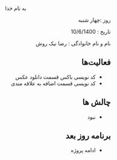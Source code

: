 <div dir="rtl" align="center">
به نام خدا
</div>
<div dir="rtl" align="right">

روز :چهار شنبه

تاریخ : 10/6/1400

نام و نام خانوادگی   : رضا نیک روش

## فعالیت‌ها
* کد نویسی باکس قسمت دانلود عکس
* کد نویسی قسمت اضافه به علاقه مندی
## چالش ها 
* نبود
## برنامه روز بعد
* ادامه پروژه
</div>